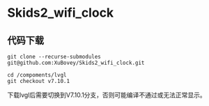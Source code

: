 # Skids2_wifi_clock


## 代码下载

```
git clone --recurse-submodules git@github.com:XuBovey/Skids2_wifi_clock.git

cd /compoments/lvgl
git checkout v7.10.1

```

下载lvgl后需要切换到V7.10.1分支，否则可能编译不通过或无法正常显示。
